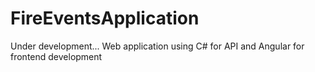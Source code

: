 # FireEventsApplication
Under development... Web application using C# for API and Angular for frontend development
